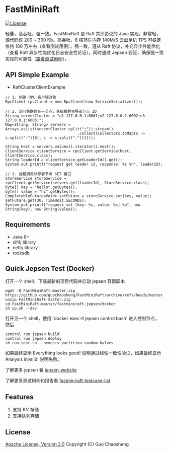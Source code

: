# FastMiniRaft

 [![License](https://img.shields.io/badge/license-Apache%202-4EB1BA.svg)](https://www.apache.org/licenses/LICENSE-2.0.html)

轻量，高吞吐，强一致。FastMiniRaft 是 Raft 共识协议的 Java 实现。非常轻，源代码仅 200 ~ 300 Kb。高吞吐，8 核16G 内存 140M/S 云盘单机  TPS 可稳定维持 100 万左右（查看测试用例）。强一致，遵从 Raft 协议，补充异步性能优化（查看 Raft 异步性能优化日志安全性论证），同时通过 Jepsen 验证，确保强一致实现的可靠性（[查看测试用例](https://github.com/guochaosheng/FastMiniRaft/tree/master/docs/test/testcase_list.md)）。

## API Simple Example

* RaftClusterClientExample

```
// 1. 创建 RPC 客户端对象
RpcClient rpcClient = new RpcClient(new ServiceSerializer());

// 2. 访问集群的任一节点，获取集群领导者节点 ID
String serverCluster = "n1-127.0.0.1:6001;n2-127.0.0.1:6002;n3-127.0.0.1:6003;";
Map<String, String> servers = Arrays.asList(serverCluster.split(";")).stream()
								.collect(Collectors.toMap(s -> s.split("-")[0], s -> s.split("-")[1]));

String host = servers.values().iterator().next();
ClientService clientService = rpcClient.getService(host, ClientService.class);
String leaderId = clientService.getLeaderId().get();
System.out.printf("request get leader id, response: %s %n", leaderId);

// 3. 远程调用领导者节点 SET 接口
StoreService storeService = rpcClient.getService(servers.get(leaderId), StoreService.class);
byte[] key = "hello".getBytes();
byte[] value = "hi".getBytes();
CompletableFuture<Void> setFuture = storeService.set(key, value);
setFuture.get(30, TimeUnit.SECONDS);
System.out.printf("request set [key: %s, value: %s] %n", new String(key), new String(value));
```

## Requirements

* Java 8+
* slf4j library
* netty library
* rocksdb

## Quick Jepsen Test (Docker)

打开一个 shell，下载最新的项目代码并启动 jepsen 容器脚本

```
wget -O FastMiniRaft-master.zip https://github.com/guochaosheng/FastMiniRaft/archive/refs/heads/master.zip
unzip FastMiniRaft-master.zip
cd FastMiniRaft-master/fastminiraft-jepsen/docker
sh up.sh --dev
```

打开另一个 shell，使用 'docker exec-it jepsen control bash' 进入控制节点，然后

```
control run jepsen build
control run jepsen deploy
sh run_test.sh --nemesis partition-random-halves
```

如果最终显示 Everything looks good! 说明通过线性一致性验证，如果最终显示 Analysis invalid! 说明失败。

了解更多 jepsen 看 [jepsen-website](https://jepsen.io/)

了解更多测试用例和报告看 [fastminiraft-testcase-list](https://github.com/guochaosheng/FastMiniRaft/tree/master/docs/test/testcase_list.md)

## Features

1. 支持 KV 存储
2. 支持队列存储

## License

[Apache License, Version 2.0](http://www.apache.org/licenses/LICENSE-2.0.html) Copyright (C) Guo Chaosheng